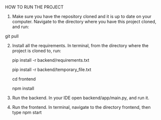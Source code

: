 HOW TO RUN THE PROJECT

1. Make sure you have the repository cloned and it is up to date on your computer. Navigate to the directory where you have this project cloned, and run:

git pull

2. Install all the requirements. In terminal, from the directory where the project is cloned to, run:

   pip install -r backend/requirements.txt

   pip install -r backend/temporary_file.txt

   cd frontend

   npm install

3. Run the backend. In your IDE open backend/app/main.py, and run it.

4. Run the frontend. In terminal, navigate to the directory frontend, then type
   npm start

